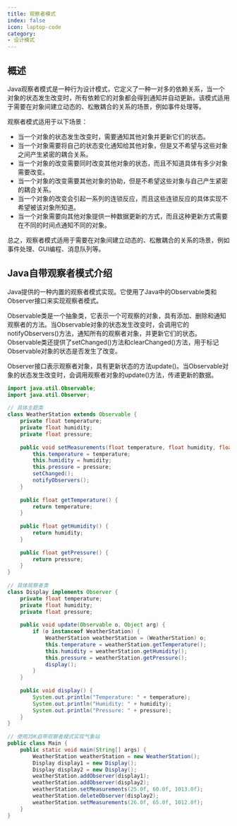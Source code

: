 ```yaml
---
title: 观察者模式
index: false
icon: laptop-code
category:
- 设计模式
---
```


## 概述

Java观察者模式是一种行为设计模式，它定义了一种一对多的依赖关系，当一个对象的状态发生改变时，所有依赖它的对象都会得到通知并自动更新。该模式适用于需要在对象间建立动态的、松散耦合的关系的场景，例如事件处理等。

观察者模式适用于以下场景：

* 当一个对象的状态发生改变时，需要通知其他对象并更新它们的状态。
* 当一个对象需要将自己的状态变化通知给其他对象，但是又不希望与这些对象之间产生紧密的耦合关系。
* 当一个对象的改变需要同时改变其他对象的状态，而且不知道具体有多少对象需要改变。
* 当一个对象的改变需要其他对象的协助，但是不希望这些对象与自己产生紧密的耦合关系。
* 当一个对象的改变会引起一系列的连锁反应，而且这些连锁反应的具体实现不希望被该对象所知道。
* 当一个对象需要向其他对象提供一种数据更新的方式，而且这种更新方式需要在不同的时间点通知不同的对象。

总之，观察者模式适用于需要在对象间建立动态的、松散耦合的关系的场景，例如事件处理、GUI编程、消息队列等。

## Java自带观察者模式介绍

Java提供的一种内置的观察者模式实现。它使用了Java中的Observable类和Observer接口来实现观察者模式。

Observable类是一个抽象类，它表示一个可观察的对象，具有添加、删除和通知观察者的方法。当Observable对象的状态发生改变时，会调用它的notifyObservers()方法，通知所有的观察者对象，并更新它们的状态。Observable类还提供了setChanged()方法和clearChanged()方法，用于标记Observable对象的状态是否发生了改变。

Observer接口表示观察者对象，具有更新状态的方法update()。当Observable对象的状态发生改变时，会调用观察者对象的update()方法，传递更新的数据。

```java
import java.util.Observable;
import java.util.Observer;
 
// 具体主题类
class WeatherStation extends Observable {
    private float temperature;
    private float humidity;
    private float pressure;
 
    public void setMeasurements(float temperature, float humidity, float pressure) {
        this.temperature = temperature;
        this.humidity = humidity;
        this.pressure = pressure;
        setChanged();
        notifyObservers();
    }
 
    public float getTemperature() {
        return temperature;
    }
 
    public float getHumidity() {
        return humidity;
    }
 
    public float getPressure() {
        return pressure;
    }
}
 
// 具体观察者类
class Display implements Observer {
    private float temperature;
    private float humidity;
    private float pressure;
 
    public void update(Observable o, Object arg) {
        if (o instanceof WeatherStation) {
            WeatherStation weatherStation = (WeatherStation) o;
            this.temperature = weatherStation.getTemperature();
            this.humidity = weatherStation.getHumidity();
            this.pressure = weatherStation.getPressure();
            display();
        }
    }
 
    public void display() {
        System.out.println("Temperature: " + temperature);
        System.out.println("Humidity: " + humidity);
        System.out.println("Pressure: " + pressure);
    }
}
 
// 使用JDK自带观察者模式实现气象站
public class Main {
    public static void main(String[] args) {
        WeatherStation weatherStation = new WeatherStation();
        Display display1 = new Display();
        Display display2 = new Display();
        weatherStation.addObserver(display1);
        weatherStation.addObserver(display2);
        weatherStation.setMeasurements(25.0f, 60.0f, 1013.0f);
        weatherStation.deleteObserver(display2);
        weatherStation.setMeasurements(26.0f, 65.0f, 1012.0f);
    }
}

```




